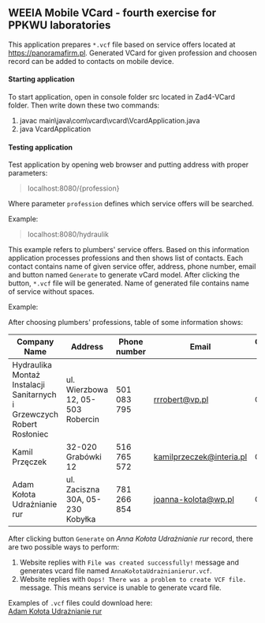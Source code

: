 ## WEEIA Mobile VCard - fourth exercise for PPKWU laboratories

This application prepares `*.vcf` file based on service offers located at https://panoramafirm.pl. Generated VCard for given profession and choosen record can be added to contacts on mobile device.

#### Starting application

To start application, open in console folder src located in Zad4-VCard folder. Then write down these two commands:

 1. javac main\java\com\vcard\vcard\VcardApplication.java
 2. java VcardApplication

#### Testing application

 Test application by opening web browser and putting address with proper parameters: 
 
 > localhost:8080/{profession}

 Where parameter `profession` defines which service offers will be searched.

 Example:

 > localhost:8080/hydraulik

This example refers to plumbers' service offers. Based on this information application processes professions and then shows list of contacts. 
Each contact contains name of given service offer, address, phone number, email and button named `Generate` to generate vCard model. After clicking the button, `*.vcf` file will be generated.
Name of generated file contains name of service without spaces.

Example:

After choosing plumbers' professions, table of some information shows:

| Company Name                                                           | Address                           | Phone number | Email                    | Generate VCard |
|------------------------------------------------------------------------|-----------------------------------|--------------|--------------------------|----------------|
| Hydraulika Montaż Instalacji Sanitarnych i Grzewczych Robert Rosłoniec | ul. Wierzbowa 12, 05-503 Robercin | 501 083 795  | rrrobert@vp.pl           | Generate       |
| Kamil Przęczek                                                         | 32-020 Grabówki 12                | 516 765 572  | kamilprzeczek@interia.pl | Generate       |
| Adam Kołota Udrażnianie rur                                            | ul. Zaciszna 30A, 05-230 Kobyłka  | 781 266 854  | joanna-kolota@wp.pl      | Generate       |

After clicking button `Generate` on *Anna Kołota Udrażnianie rur* record, there are two possible ways to perform:

1) Website replies with `File was created successfully!` message and generates vcard file named `AnnaKołotaUdrażnianierur.vcf`. 
2) Website replies with `Oops! There was a problem to create VCF file.` message. This means service is unable to generate vcard file.

Examples of `.vcf` files could download here:
<br>
<a href="AdamKołotaUdrażnianierur.vcf" download="AdamKołotaUdrażnianierur"> Adam Kołota Udrażnianie rur </a>


